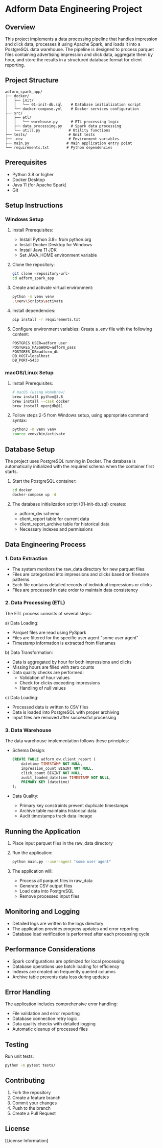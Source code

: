 # Adform Data Engineering Project

## Overview
This project implements a data processing pipeline that handles impression and click data, processes it using Apache Spark, and loads it into a PostgreSQL data warehouse. The pipeline is designed to process parquet files containing advertising impression and click data, aggregate them by hour, and store the results in a structured database format for client reporting.

## Project Structure
```
adform_spark_app/
├── docker/
│   ├── init/
│   │   └── 01-init-db.sql    # Database initialization script
│   └── docker-compose.yml    # Docker services configuration
├── src/
│   ├── etl/
│   │   └── warehouse.py      # ETL processing logic
│   ├── data_processing.py    # Spark data processing
│   └── utils.py             # Utility functions
├── tests/                   # Unit tests
├── .env                     # Environment variables
├── main.py                 # Main application entry point
└── requirements.txt        # Python dependencies
```

## Prerequisites
- Python 3.8 or higher
- Docker Desktop
- Java 11 (for Apache Spark)
- Git

## Setup Instructions

### Windows Setup
1. Install Prerequisites:
   - Install Python 3.8+ from python.org
   - Install Docker Desktop for Windows
   - Install Java 11 JDK
   - Set JAVA_HOME environment variable

2. Clone the repository:
   ```bash
   git clone <repository-url>
   cd adform_spark_app
   ```

3. Create and activate virtual environment:
   ```bash
   python -m venv venv
   .\venv\Scripts\activate
   ```

4. Install dependencies:
   ```bash
   pip install -r requirements.txt
   ```

5. Configure environment variables:
   Create a .env file with the following content:
   ```
   POSTGRES_USER=adform_user
   POSTGRES_PASSWORD=adform_pass
   POSTGRES_DB=adform_db
   DB_HOST=localhost
   DB_PORT=5433
   ```

### macOS/Linux Setup
1. Install Prerequisites:
   ```bash
   # macOS (using Homebrew)
   brew install python@3.8
   brew install --cask docker
   brew install openjdk@11
   ```

2. Follow steps 2-5 from Windows setup, using appropriate command syntax:
   ```bash
   python3 -m venv venv
   source venv/bin/activate
   ```

## Database Setup
The project uses PostgreSQL running in Docker. The database is automatically initialized with the required schema when the container first starts.

1. Start the PostgreSQL container:
   ```bash
   cd docker
   docker-compose up -d
   ```

2. The database initialization script (01-init-db.sql) creates:
   - adform_dw schema
   - client_report table for current data
   - client_report_archive table for historical data
   - Necessary indexes and permissions

## Data Engineering Process

### 1. Data Extraction
- The system monitors the raw_data directory for new parquet files
- Files are categorized into impressions and clicks based on filename patterns
- Each file contains detailed records of individual impressions or clicks
- Files are processed in date order to maintain data consistency

### 2. Data Processing (ETL)
The ETL process consists of several steps:

a) Data Loading:
   - Parquet files are read using PySpark
   - Files are filtered for the specific user agent "some user agent"
   - Timestamp information is extracted from filenames

b) Data Transformation:
   - Data is aggregated by hour for both impressions and clicks
   - Missing hours are filled with zero counts
   - Data quality checks are performed:
     - Validation of hour values
     - Check for clicks exceeding impressions
     - Handling of null values

c) Data Loading:
   - Processed data is written to CSV files
   - Data is loaded into PostgreSQL with proper archiving
   - Input files are removed after successful processing

### 3. Data Warehouse
The data warehouse implementation follows these principles:

- Schema Design:
  ```sql
  CREATE TABLE adform_dw.client_report (
      datetime TIMESTAMP NOT NULL,
      impression_count BIGINT NOT NULL,
      click_count BIGINT NOT NULL,
      audit_loaded_datetime TIMESTAMP NOT NULL,
      PRIMARY KEY (datetime)
  );
  ```

- Data Quality:
  - Primary key constraints prevent duplicate timestamps
  - Archive table maintains historical data
  - Audit timestamps track data lineage

## Running the Application

1. Place input parquet files in the raw_data directory

2. Run the application:
   ```bash
   python main.py --user-agent "some user agent"
   ```

3. The application will:
   - Process all parquet files in raw_data
   - Generate CSV output files
   - Load data into PostgreSQL
   - Remove processed input files

## Monitoring and Logging
- Detailed logs are written to the logs directory
- The application provides progress updates and error reporting
- Database load verification is performed after each processing cycle

## Performance Considerations
- Spark configurations are optimized for local processing
- Database operations use batch loading for efficiency
- Indexes are created on frequently queried columns
- Archive table prevents data loss during updates

## Error Handling
The application includes comprehensive error handling:
- File validation and error reporting
- Database connection retry logic
- Data quality checks with detailed logging
- Automatic cleanup of processed files

## Testing
Run unit tests:
```bash
python -m pytest tests/
```

## Contributing
1. Fork the repository
2. Create a feature branch
3. Commit your changes
4. Push to the branch
5. Create a Pull Request

## License
[License Information]